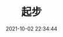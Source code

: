 ---
title: 起步
date: 2021-10-02 22:34:44
permalink: /pages/ee8db5/
categories:
  - Git
tags:
  - 
---